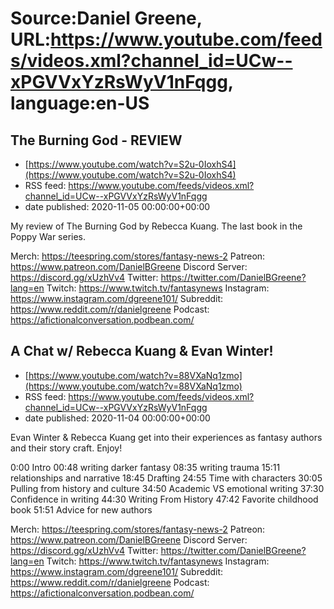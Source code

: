 # Source:Daniel Greene, URL:https://www.youtube.com/feeds/videos.xml?channel_id=UCw--xPGVVxYzRsWyV1nFqgg, language:en-US

## The Burning God - REVIEW
 - [https://www.youtube.com/watch?v=S2u-0IoxhS4](https://www.youtube.com/watch?v=S2u-0IoxhS4)
 - RSS feed: https://www.youtube.com/feeds/videos.xml?channel_id=UCw--xPGVVxYzRsWyV1nFqgg
 - date published: 2020-11-05 00:00:00+00:00

My review of The Burning God by Rebecca Kuang. The last book in the Poppy War series.

Merch: https://teespring.com/stores/fantasy-news-2
Patreon: https://www.patreon.com/DanielBGreene
Discord Server: https://discord.gg/xUzhVv4
Twitter: https://twitter.com/DanielBGreene?lang=en
Twitch: https://www.twitch.tv/fantasynews
Instagram: https://www.instagram.com/dgreene101/
Subreddit: https://www.reddit.com/r/danielgreene
Podcast: https://afictionalconversation.podbean.com/

## A Chat w/ Rebecca Kuang & Evan Winter!
 - [https://www.youtube.com/watch?v=88VXaNq1zmo](https://www.youtube.com/watch?v=88VXaNq1zmo)
 - RSS feed: https://www.youtube.com/feeds/videos.xml?channel_id=UCw--xPGVVxYzRsWyV1nFqgg
 - date published: 2020-11-04 00:00:00+00:00

Evan Winter & Rebecca Kuang get into their experiences as fantasy authors and their story craft. Enjoy! 

0:00 Intro
00:48 writing darker fantasy
08:35 writing trauma
15:11 relationships and narrative
18:45 Drafting
24:55 Time with characters
30:05 Pulling from history and culture 
34:50 Academic VS emotional writing
37:30 Confidence in writing
44:30 Writing From History
47:42 Favorite childhood book
51:51 Advice for new authors

Merch: https://teespring.com/stores/fantasy-news-2
Patreon: https://www.patreon.com/DanielBGreene
Discord Server: https://discord.gg/xUzhVv4
Twitter: https://twitter.com/DanielBGreene?lang=en
Twitch: https://www.twitch.tv/fantasynews
Instagram: https://www.instagram.com/dgreene101/
Subreddit: https://www.reddit.com/r/danielgreene
Podcast: https://afictionalconversation.podbean.com/

